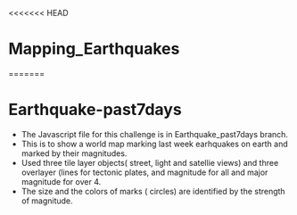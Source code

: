 <<<<<<< HEAD
# Mapping_Earthquakes
=======
# Earthquake-past7days

- The Javascript file for this challenge is in Earthquake_past7days branch.
- This is to show a world map marking last week earhquakes on earth and marked by their magnitudes.
- Used three tile layer objects( street, light and satellie views) and three overlayer (lines for tectonic plates, and magnitude for all and major magnitude for over 4.
- The size and the colors of marks ( circles) are identified by the strength of magnitude. 
